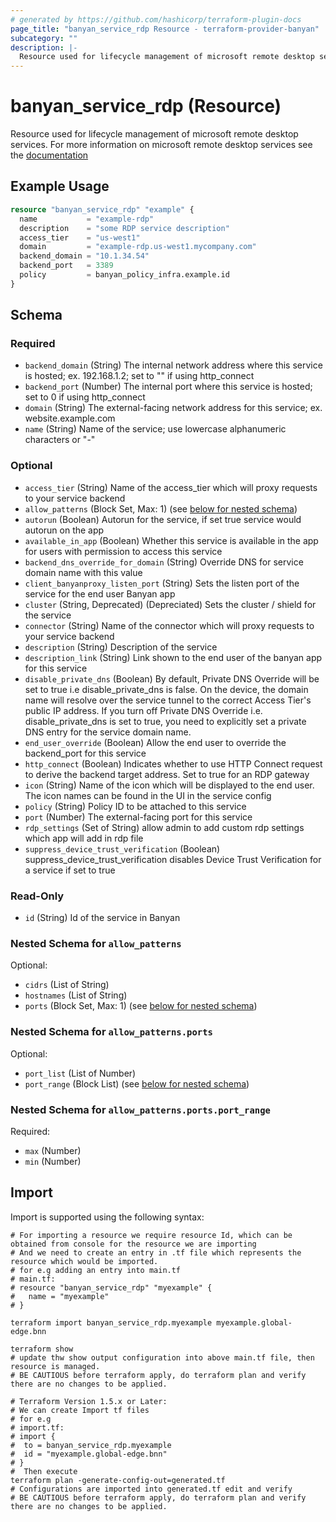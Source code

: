 ```yaml
---
# generated by https://github.com/hashicorp/terraform-plugin-docs
page_title: "banyan_service_rdp Resource - terraform-provider-banyan"
subcategory: ""
description: |-
  Resource used for lifecycle management of microsoft remote desktop services. For more information on microsoft remote desktop services see the documentation https://docs.banyansecurity.io/docs/feature-guides/infrastructure/rdp-servers/
---
```


# banyan_service_rdp (Resource)

Resource used for lifecycle management of microsoft remote desktop services. For more information on microsoft remote desktop services see the [documentation](https://docs.banyansecurity.io/docs/feature-guides/infrastructure/rdp-servers/)

## Example Usage

```terraform
resource "banyan_service_rdp" "example" {
  name           = "example-rdp"
  description    = "some RDP service description"
  access_tier    = "us-west1"
  domain         = "example-rdp.us-west1.mycompany.com"
  backend_domain = "10.1.34.54"
  backend_port   = 3389
  policy         = banyan_policy_infra.example.id
}
```

<!-- schema generated by tfplugindocs -->
## Schema

### Required

- `backend_domain` (String) The internal network address where this service is hosted; ex. 192.168.1.2; set to "" if using http_connect
- `backend_port` (Number) The internal port where this service is hosted; set to 0 if using http_connect
- `domain` (String) The external-facing network address for this service; ex. website.example.com
- `name` (String) Name of the service; use lowercase alphanumeric characters or "-"

### Optional

- `access_tier` (String) Name of the access_tier which will proxy requests to your service backend
- `allow_patterns` (Block Set, Max: 1) (see [below for nested schema](#nestedblock--allow_patterns))
- `autorun` (Boolean) Autorun for the service, if set true service would autorun on the app
- `available_in_app` (Boolean) Whether this service is available in the app for users with permission to access this service
- `backend_dns_override_for_domain` (String) Override DNS for service domain name with this value
- `client_banyanproxy_listen_port` (String) Sets the listen port of the service for the end user Banyan app
- `cluster` (String, Deprecated) (Depreciated) Sets the cluster / shield for the service
- `connector` (String) Name of the connector which will proxy requests to your service backend
- `description` (String) Description of the service
- `description_link` (String) Link shown to the end user of the banyan app for this service
- `disable_private_dns` (Boolean) By default, Private DNS Override will be set to true i.e disable_private_dns is false. On the device, the domain name will resolve over the service tunnel to the correct Access Tier's public IP address. If you turn off Private DNS Override i.e. disable_private_dns is set to true, you need to explicitly set a private DNS entry for the service domain name.
- `end_user_override` (Boolean) Allow the end user to override the backend_port for this service
- `http_connect` (Boolean) Indicates whether to use HTTP Connect request to derive the backend target address. Set to true for an RDP gateway
- `icon` (String) Name of the icon which will be displayed to the end user. The icon names can be found in the UI in the service config
- `policy` (String) Policy ID to be attached to this service
- `port` (Number) The external-facing port for this service
- `rdp_settings` (Set of String) allow admin to add custom rdp settings which app will add in rdp file
- `suppress_device_trust_verification` (Boolean) suppress_device_trust_verification disables Device Trust Verification for a service if set to true

### Read-Only

- `id` (String) Id of the service in Banyan

<a id="nestedblock--allow_patterns"></a>
### Nested Schema for `allow_patterns`

Optional:

- `cidrs` (List of String)
- `hostnames` (List of String)
- `ports` (Block Set, Max: 1) (see [below for nested schema](#nestedblock--allow_patterns--ports))

<a id="nestedblock--allow_patterns--ports"></a>
### Nested Schema for `allow_patterns.ports`

Optional:

- `port_list` (List of Number)
- `port_range` (Block List) (see [below for nested schema](#nestedblock--allow_patterns--ports--port_range))

<a id="nestedblock--allow_patterns--ports--port_range"></a>
### Nested Schema for `allow_patterns.ports.port_range`

Required:

- `max` (Number)
- `min` (Number)

## Import

Import is supported using the following syntax:

```shell
# For importing a resource we require resource Id, which can be obtained from console for the resource we are importing
# And we need to create an entry in .tf file which represents the resource which would be imported.
# for e.g adding an entry into main.tf
# main.tf:
# resource "banyan_service_rdp" "myexample" {
#   name = "myexample"
# }

terraform import banyan_service_rdp.myexample myexample.global-edge.bnn

terraform show
# update thw show output configuration into above main.tf file, then resource is managed.
# BE CAUTIOUS before terraform apply, do terraform plan and verify there are no changes to be applied.

# Terraform Version 1.5.x or Later:
# We can create Import tf files
# for e.g
# import.tf:
# import {
#  to = banyan_service_rdp.myexample
#  id = "myexample.global-edge.bnn"
# }
#  Then execute
terraform plan -generate-config-out=generated.tf
# Configurations are imported into generated.tf edit and verify
# BE CAUTIOUS before terraform apply, do terraform plan and verify there are no changes to be applied.
```
